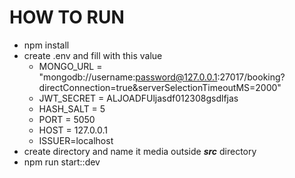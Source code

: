 # HOW TO RUN

- npm install
- create .env and fill with this value
  - MONGO_URL = "mongodb://username:password@127.0.0.1:27017/booking?directConnection=true&serverSelectionTimeoutMS=2000"
  - JWT_SECRET = ALJOADFUljasdf012308gsdlfjas
  - HASH_SALT = 5
  - PORT = 5050
  - HOST = 127.0.0.1
  - ISSUER=localhost
- create directory and name it media outside **_src_** directory
- npm run start::dev
